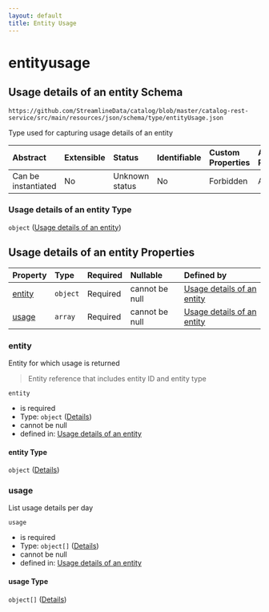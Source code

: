 ```yaml
---
layout: default
title: Entity Usage
---
```


# entityusage

## Usage details of an entity Schema

```text
https://github.com/StreamlineData/catalog/blob/master/catalog-rest-service/src/main/resources/json/schema/type/entityUsage.json
```

Type used for capturing usage details of an entity

| Abstract | Extensible | Status | Identifiable | Custom Properties | Additional Properties | Access Restrictions | Defined In |
| :--- | :--- | :--- | :--- | :--- | :--- | :--- | :--- |
| Can be instantiated | No | Unknown status | No | Forbidden | Allowed | none | [entityUsage.json](entityusage.md) |

### Usage details of an entity Type

`object` \([Usage details of an entity](entityusage.md)\)

## Usage details of an entity Properties

| Property | Type | Required | Nullable | Defined by |
| :--- | :--- | :--- | :--- | :--- |
| [entity](entityusage.md#entity) | `object` | Required | cannot be null | [Usage details of an entity](../Common/common-definitions-entityreference.md) |
| [usage](entityusage.md#usage) | `array` | Required | cannot be null | [Usage details of an entity](entityusage-properties-usage.md) |

### entity

Entity for which usage is returned

> Entity reference that includes entity ID and entity type

`entity`

* is required
* Type: `object` \([Details](../Common/common-definitions-entityreference.md)\)
* cannot be null
* defined in: [Usage details of an entity](../Common/common-definitions-entityreference.md)

#### entity Type

`object` \([Details](../Common/common-definitions-entityreference.md)\)

### usage

List usage details per day

`usage`

* is required
* Type: `object[]` \([Details](../Common/common-definitions-usagedetails.md)\)
* cannot be null
* defined in: [Usage details of an entity](entityusage-properties-usage.md)

#### usage Type

`object[]` \([Details](../Common/common-definitions-usagedetails.md)\)

